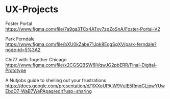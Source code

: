 # UX-Projects

Foster Portal <br>
<https://www.figma.com/file/7a9ga3TCx4ATxy7zpZoSnA/Foster-Portal-V2>

Park Ferndale <br>
<https://www.figma.com/file/bXU0kZabe71Jpk8EogSgXV/park-ferndale?node-id=5%3A2>

Chi77 with Together Chicago <br>
<https://www.figma.com/file/x2CGSQBSW6iVqwJG2pbERR/Final-Digital-Prototype> <br>

A Nutjobs guide to shelling out your frustrations <br>
<https://docs.google.com/presentation/d/1lXXoUPAlW9VuIE5RmqGLjpwYUwEboD7-WaB7WePApag/edit?usp=sharing>
